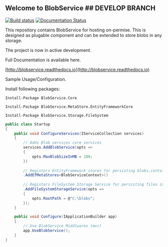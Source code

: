 ## Welcome to BlobService ## DEVELOP BRANCH

[![Build status](https://ci.appveyor.com/api/projects/status/83uh2apqs8xh92o1?svg=true)](https://ci.appveyor.com/project/Aram/blobservice)
[![Documentation Status](https://readthedocs.org/projects/blobservice/badge/?version=latest)](http://blobservice.readthedocs.io/en/latest/?badge=latest)

This repository contains BlobService for hosting on-permise. 
This is designed as plugable component and can be extended to store blobs in any storage.

The project is now in active development.

Full Documentation is available here.

[http://blobservice.readthedocs.io](http://blobservice.readthedocs.io)


Sample Usage/Configuration.

Install following packages:

`Install-Package BlobService.Core`

`Install-Package BlobService.MetaStore.EntityFrameworkCore`

`Install-Package BlobService.Storage.FileSystem`

```c#
public class Startup
{
    public void ConfigureServices(IServiceCollection services)
    {
        // Adds Blob services core services
        services.AddBlobService(opts =>
        {
            opts.MaxBlobSizeInMB = 100;
        })
        
        // Registers EntityFramework stores for persisting blobs,containers metadata
        .AddEfMetaStores<BlobServiceContext>()
        
        // Registers FileSystem Storage Service for persisting files in filesystem in specified path
        .AddFileSystemStorageService(opts =>
        {
            opts.RootPath = @"C:\blobs";
        });
    }

    public void Configure(IApplicationBuilder app)
    {
        // Use BlobService Middlwares (mvc)
        app.UseBlobService();
    }
}
```
